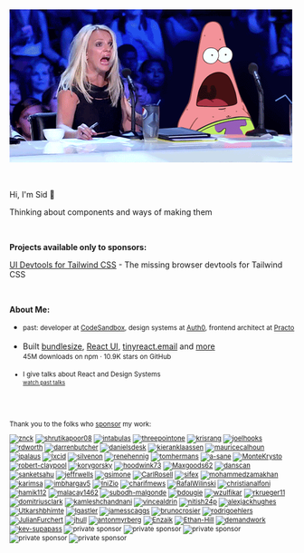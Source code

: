 &nbsp;

![britney.gif](https://raw.githubusercontent.com/siddharthkp/siddharthkp/master/britney.gif)

&nbsp;

Hi, I'm Sid 👋

Thinking about components and ways of making them

&nbsp;

**Projects available only to sponsors:**

[UI Devtools for Tailwind CSS](https://ui-devtools.com) - The missing browser devtools for Tailwind CSS

&nbsp;

**About Me:**

<ul>
<li>
  <small>past: developer at <a href="https://codesandbox.io">CodeSandbox</a>, design systems at <a href="https://auth0.com">Auth0</a>, frontend architect at <a href="https://practo.com">Practo</a></small>
</li>
<br/>
<li>
  <div>Built <a href="https://github.com/siddharthkp/bundlesize">bundlesize</a>, <a href="https://react-ui.dev">React UI</a>, <a href="https://tinyreact.email">tinyreact.email</a></small> and <a href="https://github.com/siddharthkp?tab=repositories&q=&type=&language=&sort=stargazers">more</a></div>
  <div><small>45M downloads on npm · 10.9K stars on GitHub</div>
</li>
<br/>
<li>
  <div>I give talks about React and Design Systems</div>
  <small><a href="https://sid.st/talks/">watch past talks<a/></small>
</li>
<br/>
</ul>

<br/>

<p>Thank you to the folks who <a href="https://github.com/sponsors/siddharthkp">sponsor</a> my work:</p>



<a href="https://github.com/znck"><img title="znck" src="https://github.com/znck.png" width="32"></a>
<a href="https://github.com/shrutikapoor08"><img title="shrutikapoor08" src="https://github.com/shrutikapoor08.png" width="32"></a>
<a href="https://github.com/intabulas"><img title="intabulas" src="https://github.com/intabulas.png" width="32"></a>
<a href="https://github.com/threepointone"><img title="threepointone" src="https://github.com/threepointone.png" width="32"></a>
<a href="https://github.com/krisrang"><img title="krisrang" src="https://github.com/krisrang.png" width="32"></a>
<a href="https://github.com/joelhooks"><img title="joelhooks" src="https://github.com/joelhooks.png" width="32"></a>
<a href="https://github.com/rdworth"><img title="rdworth" src="https://github.com/rdworth.png" width="32"></a>
<a href="https://github.com/darrenbutcher"><img title="darrenbutcher" src="https://github.com/darrenbutcher.png" width="32"></a>
<a href="https://github.com/danielsdesk"><img title="danielsdesk" src="https://github.com/danielsdesk.png" width="32"></a>
<a href="https://github.com/kieranklaassen"><img title="kieranklaassen" src="https://github.com/kieranklaassen.png" width="32"></a>
<a href="https://github.com/mauricecalhoun"><img title="mauricecalhoun" src="https://github.com/mauricecalhoun.png" width="32"></a>
<a href="https://github.com/ipalaus"><img title="ipalaus" src="https://github.com/ipalaus.png" width="32"></a>
<a href="https://github.com/lxcid"><img title="lxcid" src="https://github.com/lxcid.png" width="32"></a>
<a href="https://github.com/silvenon"><img title="silvenon" src="https://github.com/silvenon.png" width="32"></a>
<a href="https://github.com/renehennig"><img title="renehennig" src="https://github.com/renehennig.png" width="32"></a>
<a href="https://github.com/tomhermans"><img title="tomhermans" src="https://github.com/tomhermans.png" width="32"></a>
<a href="https://github.com/a-sane"><img title="a-sane" src="https://github.com/a-sane.png" width="32"></a>
<a href="https://github.com/MonteKrysto"><img title="MonteKrysto" src="https://github.com/MonteKrysto.png" width="32"></a>
<a href="https://github.com/robert-claypool"><img title="robert-claypool" src="https://github.com/robert-claypool.png" width="32"></a>
<a href="https://github.com/korygorsky"><img title="korygorsky" src="https://github.com/korygorsky.png" width="32"></a>
<a href="https://github.com/hoodwink73"><img title="hoodwink73" src="https://github.com/hoodwink73.png" width="32"></a>
<a href="https://github.com/Maxgoods62"><img title="Maxgoods62" src="https://github.com/Maxgoods62.png" width="32"></a>
<a href="https://github.com/danscan"><img title="danscan" src="https://github.com/danscan.png" width="32"></a>
<a href="https://github.com/sanketsahu"><img title="sanketsahu" src="https://github.com/sanketsahu.png" width="32"></a>
<a href="https://github.com/jeffrwells"><img title="jeffrwells" src="https://github.com/jeffrwells.png" width="32"></a>
<a href="https://github.com/gsimone"><img title="gsimone" src="https://github.com/gsimone.png" width="32"></a>
<a href="https://github.com/CarlRosell"><img title="CarlRosell" src="https://github.com/CarlRosell.png" width="32"></a>
<a href="https://github.com/sifex"><img title="sifex" src="https://github.com/sifex.png" width="32"></a>
<a href="https://github.com/mohammedzamakhan"><img title="mohammedzamakhan" src="https://github.com/mohammedzamakhan.png" width="32"></a>
<a href="https://github.com/karimsa"><img title="karimsa" src="https://github.com/karimsa.png" width="32"></a>
<a href="https://github.com/imbhargav5"><img title="imbhargav5" src="https://github.com/imbhargav5.png" width="32"></a>
<a href="https://github.com/IniZio"><img title="IniZio" src="https://github.com/IniZio.png" width="32"></a>
<a href="https://github.com/charifmews"><img title="charifmews" src="https://github.com/charifmews.png" width="32"></a>
<a href="https://github.com/RafalWilinski"><img title="RafalWilinski" src="https://github.com/RafalWilinski.png" width="32"></a>
<a href="https://github.com/christianalfoni"><img title="christianalfoni" src="https://github.com/christianalfoni.png" width="32"></a>
<a href="https://github.com/hamik112"><img title="hamik112" src="https://github.com/hamik112.png" width="32"></a>
<a href="https://github.com/malacay1462"><img title="malacay1462" src="https://github.com/malacay1462.png" width="32"></a>
<a href="https://github.com/subodh-malgonde"><img title="subodh-malgonde" src="https://github.com/subodh-malgonde.png" width="32"></a>
<a href="https://github.com/bdougie"><img title="bdougie" src="https://github.com/bdougie.png" width="32"></a>
<a href="https://github.com/wzulfikar"><img title="wzulfikar" src="https://github.com/wzulfikar.png" width="32"></a>
<a href="https://github.com/rkrueger11"><img title="rkrueger11" src="https://github.com/rkrueger11.png" width="32"></a>
<a href="https://github.com/domitriusclark"><img title="domitriusclark" src="https://github.com/domitriusclark.png" width="32"></a>
<a href="https://github.com/kamleshchandnani"><img title="kamleshchandnani" src="https://github.com/kamleshchandnani.png" width="32"></a>
<a href="https://github.com/vincealdrin"><img title="vincealdrin" src="https://github.com/vincealdrin.png" width="32"></a>
<a href="https://github.com/nitish24p"><img title="nitish24p" src="https://github.com/nitish24p.png" width="32"></a>
<a href="https://github.com/alexjackhughes"><img title="alexjackhughes" src="https://github.com/alexjackhughes.png" width="32"></a>
<a href="https://github.com/Utkarshbhimte"><img title="Utkarshbhimte" src="https://github.com/Utkarshbhimte.png" width="32"></a>
<a href="https://github.com/lgastler"><img title="lgastler" src="https://github.com/lgastler.png" width="32"></a>
<a href="https://github.com/jamesscaggs"><img title="jamesscaggs" src="https://github.com/jamesscaggs.png" width="32"></a>
<a href="https://github.com/brunocrosier"><img title="brunocrosier" src="https://github.com/brunocrosier.png" width="32"></a>
<a href="https://github.com/rodrigoehlers"><img title="rodrigoehlers" src="https://github.com/rodrigoehlers.png" width="32"></a>
<a href="https://github.com/JulianFurchert"><img title="JulianFurchert" src="https://github.com/JulianFurchert.png" width="32"></a>
<a href="https://github.com/jhull"><img title="jhull" src="https://github.com/jhull.png" width="32"></a>
<a href="https://github.com/antonmyrberg"><img title="antonmyrberg" src="https://github.com/antonmyrberg.png" width="32"></a>
<a href="https://github.com/Enzaik"><img title="Enzaik" src="https://github.com/Enzaik.png" width="32"></a>
<a href="https://github.com/Ethan-Hill"><img title="Ethan-Hill" src="https://github.com/Ethan-Hill.png" width="32"></a>
<a href="https://github.com/demandwork"><img title="demandwork" src="https://github.com/demandwork.png" width="32"></a>
<a href="https://github.com/kev-supapass"><img title="kev-supapass" src="https://github.com/kev-supapass.png" width="32"></a>
<img title="private sponsor" src="https://user-images.githubusercontent.com/1863771/99001149-a74b6880-253a-11eb-8de3-d61e693ff663.png" width="32">
<img title="private sponsor" src="https://user-images.githubusercontent.com/1863771/99001149-a74b6880-253a-11eb-8de3-d61e693ff663.png" width="32">
<img title="private sponsor" src="https://user-images.githubusercontent.com/1863771/99001149-a74b6880-253a-11eb-8de3-d61e693ff663.png" width="32">
<img title="private sponsor" src="https://user-images.githubusercontent.com/1863771/99001149-a74b6880-253a-11eb-8de3-d61e693ff663.png" width="32">
<img title="private sponsor" src="https://user-images.githubusercontent.com/1863771/99001149-a74b6880-253a-11eb-8de3-d61e693ff663.png" width="32">
